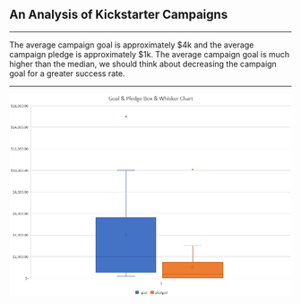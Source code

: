 ## An Analysis of Kickstarter Campaigns
___
The average campaign goal is approximately $4k and the average campaign pledge is approximately $1k.
The average campaign goal is much higher than the median, we should think about decreasing the campaign goal for a greater success rate.
___
![Kickstarter Box and Whisker Chart](https://github.com/frlinh/kickstarter-analysis/blob/2e91953608253f74c074ce4f25927a3581932ec9/Kickstarter%20Analysis%20Box%20and%20Whisker%20Chart.png)
